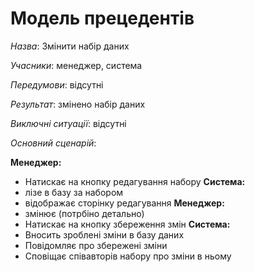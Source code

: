 # Модель прецедентів

*Назва*: Змінити набір даних

*Учасники*: менеджер, система  

*Передумови*: відсутні

*Результат*: змінено набір даних  

*Виключні ситуації*: відсутні

*Основний сценарій*:

**Менеджер:**  
- Натискає на кнопку редагування набору
**Система:**
- лізе в базу за набором
- відображає сторінку редагування
**Менеджер:**  
- змінює (потрбіно детально)
- Натискає на кнопку збереження змін
**Система:**  
- Вносить зроблені зміни в базу даних
- Повідомляє про збережені зміни
- Сповіщає співавторів набору про зміни в ньому
